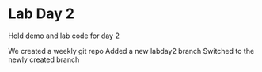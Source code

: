 # Lab Day 2
Hold demo and lab code for day 2

We created a weekly git repo
Added a new labday2 branch
Switched to the newly created branch